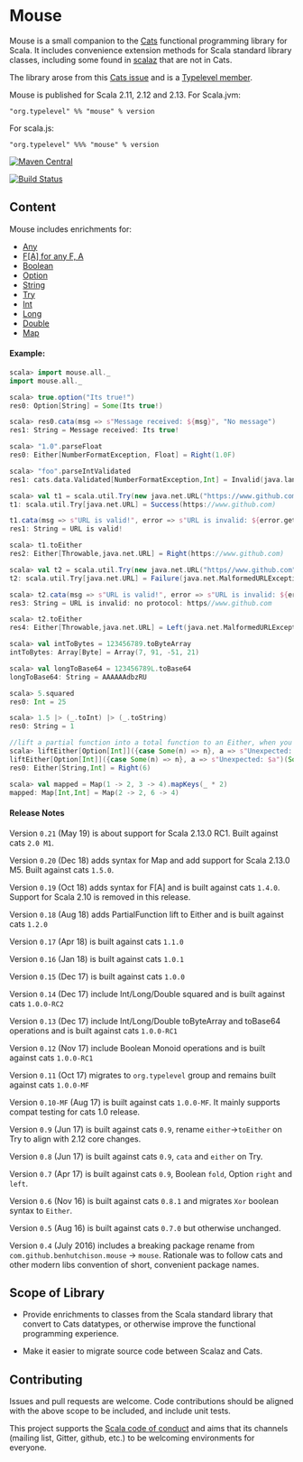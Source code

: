 # Mouse
Mouse is a small companion to the [Cats](https://github.com/typelevel/cats) functional programming library for Scala. It
includes convenience extension methods for Scala standard library classes, including some found in
[scalaz](https://github.com/scalaz/scalaz) that are not in Cats.

The library arose from this [Cats issue](https://github.com/typelevel/cats/issues/791) and is a [Typelevel member](http://typelevel.org/projects/).

Mouse is published for Scala 2.11, 2.12 and 2.13. For Scala.jvm:

`"org.typelevel" %% "mouse" % version`

For scala.js:

`"org.typelevel" %%% "mouse" % version`

[![Maven Central](https://img.shields.io/maven-central/v/org.typelevel/mouse_2.12.svg)](https://maven-badges.herokuapp.com/maven-central/org.typelevel/mouse_2.12)


[![Build Status](https://travis-ci.org/typelevel/mouse.svg?branch=master)](https://travis-ci.org/typelevel/mouse)

## Content

Mouse includes enrichments for:

- [Any](./shared/src/main/scala/mouse/any.scala)
- [F\[A\] for any F, A](./shared/src/main/scala/mouse/anyf.scala)
- [Boolean](./shared/src/main/scala/mouse/boolean.scala)
- [Option](./shared/src/main/scala/mouse/option.scala)
- [String](./shared/src/main/scala/mouse/string.scala)
- [Try](./shared/src/main/scala/mouse/try.scala)
- [Int](./shared/src/main/scala/mouse/int.scala)
- [Long](./shared/src/main/scala/mouse/long.scala)
- [Double](./shared/src/main/scala/mouse/double.scala)
- [Map](./shared/src/main/scala/mouse/map.scala)

#### Example:

```scala
scala> import mouse.all._
import mouse.all._

scala> true.option("Its true!")
res0: Option[String] = Some(Its true!)

scala> res0.cata(msg => s"Message received: ${msg}", "No message")
res1: String = Message received: Its true!

scala> "1.0".parseFloat
res0: Either[NumberFormatException, Float] = Right(1.0F)

scala> "foo".parseIntValidated
res1: cats.data.Validated[NumberFormatException,Int] = Invalid(java.lang.NumberFormatException: For input string: "foo")

scala> val t1 = scala.util.Try(new java.net.URL("https://www.github.com"))
t1: scala.util.Try[java.net.URL] = Success(https://www.github.com)

t1.cata(msg => s"URL is valid!", error => s"URL is invalid: ${error.getMessage}")
res1: String = URL is valid!

scala> t1.toEither
res2: Either[Throwable,java.net.URL] = Right(https://www.github.com)

scala> val t2 = scala.util.Try(new java.net.URL("https//www.github.com"))
t2: scala.util.Try[java.net.URL] = Failure(java.net.MalformedURLException: no protocol: https//www.github.com)

scala> t2.cata(msg => s"URL is valid!", error => s"URL is invalid: ${error.getMessage}")
res3: String = URL is invalid: no protocol: https//www.github.com

scala> t2.toEither
res4: Either[Throwable,java.net.URL] = Left(java.net.MalformedURLException: no protocol: https//www.github.com)

scala> val intToBytes = 123456789.toByteArray
intToBytes: Array[Byte] = Array(7, 91, -51, 21)

scala> val longToBase64 = 123456789L.toBase64
longToBase64: String = AAAAAAdbzRU

scala> 5.squared
res0: Int = 25

scala> 1.5 |> (_.toInt) |> (_.toString)
res0: String = 1

//lift a partial function into a total function to an Either, when you want to treat unhandled input cases as an error
scala> liftEither[Option[Int]]({case Some(n) => n}, a => s"Unexpected: $a")(Some(6))
liftEither[Option[Int]]({case Some(n) => n}, a => s"Unexpected: $a")(Some(6))
res0: Either[String,Int] = Right(6)

scala> val mapped = Map(1 -> 2, 3 -> 4).mapKeys(_ * 2)
mapped: Map[Int,Int] = Map(2 -> 2, 6 -> 4)
```

#### Release Notes


Version `0.21` (May 19) is about support for Scala 2.13.0 RC1. Built against cats `2.0 M1`.

Version `0.20` (Dec 18) adds syntax for Map and add support for Scala 2.13.0 M5. Built against cats `1.5.0`.

Version `0.19` (Oct 18) adds syntax for F[A] and is built against cats `1.4.0`. Support for Scala 2.10 is removed in this release.

Version `0.18` (Aug 18) adds PartialFunction lift to Either and is built against cats `1.2.0`

Version `0.17` (Apr 18) is built against cats `1.1.0`

Version `0.16` (Jan 18) is built against cats `1.0.1`

Version `0.15` (Dec 17) is built against cats `1.0.0`

Version `0.14` (Dec 17) include Int/Long/Double squared and is built against cats `1.0.0-RC2`

Version `0.13` (Dec 17) include Int/Long/Double toByteArray and toBase64 operations and is built against cats `1.0.0-RC1`

Version `0.12` (Nov 17) include Boolean Monoid operations and is built against cats `1.0.0-RC1`

Version `0.11` (Oct 17) migrates to `org.typelevel` group and remains built against cats `1.0.0-MF`

Version `0.10-MF` (Aug 17) is built against cats `1.0.0-MF`. It mainly supports compat testing for cats 1.0 release.

Version `0.9` (Jun 17) is built against cats `0.9`, rename `either`->`toEither` on Try to align with 2.12 core changes.

Version `0.8` (Jun 17) is built against cats `0.9`, `cata` and `either` on Try.

Version `0.7` (Apr 17) is built against cats `0.9`, Boolean `fold`, Option `right` and `left`.

Version `0.6` (Nov 16) is built against cats `0.8.1` and migrates `Xor` boolean syntax to `Either`.

Version `0.5` (Aug 16) is built against cats `0.7.0` but otherwise unchanged.

Version `0.4` (July 2016) includes a breaking package rename from `com.github.benhutchison.mouse` -> `mouse`. Rationale was
to follow cats and other modern libs convention of short, convenient package names.

## Scope of Library

- Provide enrichments to classes from the Scala standard library that convert to Cats datatypes,
or otherwise improve the functional programming experience.

- Make it easier to migrate source code between Scalaz and Cats.

## Contributing

Issues and pull requests are welcome. Code contributions should be aligned with the above scope to be included, and include unit tests.

This project supports the [Scala code of conduct](https://www.scala-lang.org/conduct/) and aims that its channels
(mailing list, Gitter, github, etc.) to be welcoming environments for everyone.
